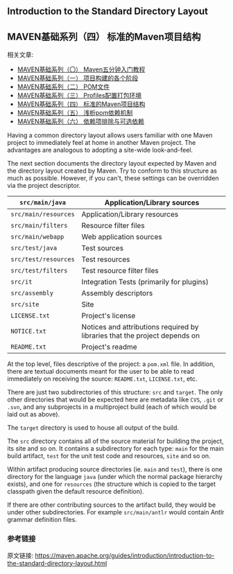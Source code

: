 ## Introduction to the Standard Directory Layout

## MAVEN基础系列（四） 标准的Maven项目结构

相关文章:

- [MAVEN基础系列（〇） Maven五分钟入门教程](./maven-in-five-minutes.md)
- [MAVEN基础系列（一） 项目构建的各个阶段](./introduction-to-the-lifecycle.md)
- [MAVEN基础系列（二） POM文件](./README.md)
- [MAVEN基础系列（三） Profiles配置打包环境](./introduction-to-profiles.md)
- [MAVEN基础系列（四） 标准的Maven项目结构](./standard-directory-layout.md)
- [MAVEN基础系列（五） 浅析pom依赖机制](./introduction-to-dependency-mechanism.md)
- [MAVEN基础系列（六） 依赖项排除与可选依赖](./optional-and-excludes-dependencies.md)


Having a common directory layout allows users familiar with one Maven project to immediately feel at home in another Maven project. The advantages are analogous to adopting a site-wide look-and-feel.

The next section documents the directory layout expected by Maven and the directory layout created by Maven. Try to conform to this structure as much as possible. However, if you can't, these settings can be overridden via the project descriptor.

| `src/main/java`      | Application/Library sources                                  |
| -------------------- | ------------------------------------------------------------ |
| `src/main/resources` | Application/Library resources                                |
| `src/main/filters`   | Resource filter files                                        |
| `src/main/webapp`    | Web application sources                                      |
| `src/test/java`      | Test sources                                                 |
| `src/test/resources` | Test resources                                               |
| `src/test/filters`   | Test resource filter files                                   |
| `src/it`             | Integration Tests (primarily for plugins)                    |
| `src/assembly`       | Assembly descriptors                                         |
| `src/site`           | Site                                                         |
| `LICENSE.txt`        | Project's license                                            |
| `NOTICE.txt`         | Notices and attributions required by libraries that the project depends on |
| `README.txt`         | Project's readme                                             |

At the top level, files descriptive of the project: a `pom.xml` file. In addition, there are textual documents meant for the user to be able to read immediately on receiving the source: `README.txt`, `LICENSE.txt`, etc.

There are just two subdirectories of this structure: `src` and `target`. The only other directories that would be expected here are metadata like `CVS`, `.git` or `.svn`, and any subprojects in a multiproject build (each of which would be laid out as above).

The `target` directory is used to house all output of the build.

The `src` directory contains all of the source material for building the project, its site and so on. It contains a subdirectory for each type: `main` for the main build artifact, `test` for the unit test code and resources, `site` and so on.

Within artifact producing source directories (ie. `main` and `test`), there is one directory for the language `java` (under which the normal package hierarchy exists), and one for `resources` (the structure which is copied to the target classpath given the default resource definition).

If there are other contributing sources to the artifact build, they would be under other subdirectories. For example `src/main/antlr` would contain Antlr grammar definition files.



### 参考链接

原文链接: <https://maven.apache.org/guides/introduction/introduction-to-the-standard-directory-layout.html>
